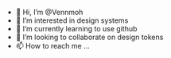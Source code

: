 - 👋 Hi, I’m @Vennmoh
- 👀 I’m interested in design systems
- 🌱 I’m currently learning to use github
- 💞️ I’m looking to collaborate on design tokens
- 📫 How to reach me ...

<!---
Vennmoh/Vennmoh is a ✨ special ✨ repository because its `README.md` (this file) appears on your GitHub profile.
You can click the Preview link to take a look at your changes.
--->
